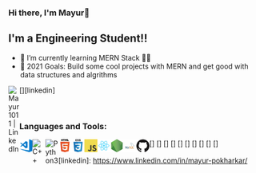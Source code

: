 ### Hi there, I'm Mayur👋

## I'm a Engineering Student!!

- 🔭 I’m currently learning MERN Stack 👨‍💻
- 🥅 2021 Goals: Build some cool projects with MERN and get good with data structures and algrithms

[<img align="left" alt="Mayur1011 | LinkedIn" width="22px" src="https://cdn.jsdelivr.net/npm/simple-icons@v3/icons/linkedin.svg" />][linkedin]

<br />

### Languages and Tools:

[<img align="left" alt="Visual Studio Code" width="26px" src="https://raw.githubusercontent.com/github/explore/80688e429a7d4ef2fca1e82350fe8e3517d3494d/topics/visual-studio-code/visual-studio-code.png" />]
[<img align="left" alt="C++" width="26px" src="https://www.google.com/imgres?imgurl=https%3A%2F%2Fuser-images.githubusercontent.com%2F42747200%2F46140125-da084900-c26d-11e8-8ea7-c45ae6306309.png&imgrefurl=https%3A%2F%2Fgithub.com%2FFortAwesome%2FFont-Awesome%2Fissues%2F14021&tbnid=6NPN_YWGe3Da2M&vet=12ahUKEwjwl6fo9snxAhXOQn0KHQXEAIYQMygAegUIARDBAQ..i&docid=vsWRo_hddNui4M&w=1200&h=1349&q=c%2B%2B%20icon&ved=2ahUKEwjwl6fo9snxAhXOQn0KHQXEAIYQMygAegUIARDBAQ" />]
[<img align="left" alt="Python3" width="26px" src="https://www.google.com/imgres?imgurl=https%3A%2F%2Favatars.githubusercontent.com%2Fu%2F1525981%3Fs%3D280%26v%3D4&imgrefurl=https%3A%2F%2Fgithub.com%2Fpython&tbnid=Pp7i2K3KblEe3M&vet=12ahUKEwjb5JCV98nxAhUKGXIKHUhIDyMQMygAegUIARCvAQ..i&docid=W1-11cNSSyhn8M&w=280&h=280&q=python%20icon%20for%20github&ved=2ahUKEwjb5JCV98nxAhUKGXIKHUhIDyMQMygAegUIARCvAQ" />]
[<img align="left" alt="HTML5" width="26px" src="https://raw.githubusercontent.com/github/explore/80688e429a7d4ef2fca1e82350fe8e3517d3494d/topics/html/html.png" />]
[<img align="left" alt="CSS3" width="26px" src="https://raw.githubusercontent.com/github/explore/80688e429a7d4ef2fca1e82350fe8e3517d3494d/topics/css/css.png" />]
[<img align="left" alt="JavaScript" width="26px" src="https://raw.githubusercontent.com/github/explore/80688e429a7d4ef2fca1e82350fe8e3517d3494d/topics/javascript/javascript.png" />]
[<img align="left" alt="React" width="26px" src="https://raw.githubusercontent.com/github/explore/80688e429a7d4ef2fca1e82350fe8e3517d3494d/topics/react/react.png" />]
[<img align="left" alt="Node.js" width="26px" src="https://raw.githubusercontent.com/github/explore/80688e429a7d4ef2fca1e82350fe8e3517d3494d/topics/nodejs/nodejs.png" />]
[<img align="left" alt="MySQL" width="26px" src="https://raw.githubusercontent.com/github/explore/80688e429a7d4ef2fca1e82350fe8e3517d3494d/topics/mysql/mysql.png" />]
[<img align="left" alt="GitHub" width="26px" src="https://raw.githubusercontent.com/github/explore/78df643247d429f6cc873026c0622819ad797942/topics/github/github.png" />]
<br />
<br />
[linkedin]: https://www.linkedin.com/in/mayur-pokharkar/

